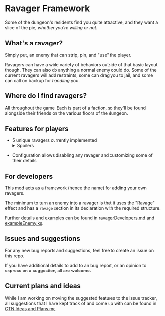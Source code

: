 # Ravager Framework
Some of the dungeon's residents find you quite attractive, and they want a slice of the pie, *whether you're willing or not.*

## What's a ravager?
Simply put, an enemy that can strip, pin, and "use" the player.

Ravagers can have a wide variety of behaviors outside of that basic layout though. They can also do anything a normal enemy could do. Some of the current ravagers will add restraints, some can drag you to jail, and some can call on backup for *handling* you.

## Where do I find ravagers?
All throughout the game! Each is part of a faction, so they'll be found alongside their friends on the various floors of the dungeon.

## Features for players
- 5 unique ravagers currently implemented<details><summary>Spoilers</summary>
  + The Bandit Ravager, the most straightforward, she's just here for a good time
  + The Wolfgirl Alpha, uses her faction's tech to *convince* you to submit to her
  + The Slimegirl, might just cover you in slime by the time she's done
  + The Tentacle Pit, a *friend* of the Dryads, craving a new taste, pulls you into a squishy bed of tendrils ready to take their turn with you
  + The Mimic Ravager, a strage mass of tentacles making its home in the chests of the dungeon, awaiting their next prey
</details>

- Configuration allows disabling any ravager and customizing some of their details

## For developers
This mod acts as a framework (hence the name) for adding your own ravagers.

The minimum to turn an enemy into a ravager is that it uses the "Ravage" effect and has a `ravage` section in its declaration with the required structure.

Further details and examples can be found in [ravagerDevelopers.md](ravagerDevelopers.md) and [exampleEnemy.ks](Enemies/exampleEnemy.ks).

## Issues and suggestions
For any new bug reports and suggestions, feel free to create an issue on this repo.

If you have additional details to add to an bug report, or an opinion to express on a suggestion, all are welcome.


## Current plans and ideas
While I am working on moving the suggested features to the issue tracker, all suggestions that I have kept track of and come up with can be found in [CTN Ideas and Plans.md](CTN%20Ideas%20and%20Plans.md)
